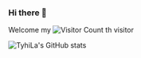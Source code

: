 ### Hi there 👋

<!--
**TyhiLa/TyhiLa** is a ✨ _special_ ✨ repository because its `README.md` (this file) appears on your GitHub profile.

Here are some ideas to get you started:

- 🔭 I’m currently working on ...
- 🌱 I’m currently learning ...
- 👯 I’m looking to collaborate on ...
- 🤔 I’m looking for help with ...
- 💬 Ask me about ...
- 📫 How to reach me: ...
- 😄 Pronouns: ...
- ⚡ Fun fact: ...
-->
Welcome my ![Visitor Count](https://profile-counter.glitch.me/Christmas/count.svg) th visitor


![TyhiLa's GitHub stats](https://github-readme-stats.vercel.app/api?username=Christmas&show_icons=true&theme=tokyonight)
